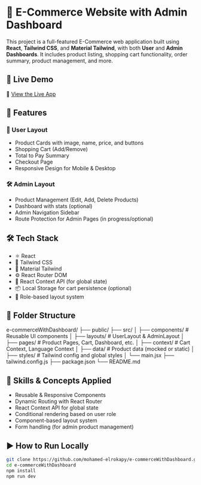 # 🛒 E-Commerce Website with Admin Dashboard

This project is a full-featured E-Commerce web application built using **React**, **Tailwind CSS**, and **Material Tailwind**, with both **User** and **Admin Dashboards**. It includes product listing, shopping cart functionality, order summary, product management, and more.

## 🚀 Live Demo

🔗 [View the Live App](https://e-commerce-with-dashboard.vercel.app)

## 📌 Features

### 🧑 User Layout
- Product Cards with image, name, price, and buttons
- Shopping Cart (Add/Remove)
- Total to Pay Summary
- Checkout Page
- Responsive Design for Mobile & Desktop

### 🛠️ Admin Layout
- Product Management (Edit, Add, Delete Products)
- Dashboard with stats (optional)
- Admin Navigation Sidebar
- Route Protection for Admin Pages (in progress/optional)

## 🛠️ Tech Stack

- ⚛️ React
- 🎨 Tailwind CSS
- 🧱 Material Tailwind
- ⚙️ React Router DOM
- 🧠 React Context API (for global state)
- 📦 Local Storage for cart persistence (optional)
- 🔐 Role-based layout system

## 📁 Folder Structure

e-commerceWithDashboard/
├── public/
├── src/
│ ├── components/ # Reusable UI components
│ ├── layouts/ # UserLayout & AdminLayout
│ ├── pages/ # Product Pages, Cart, Dashboard, etc.
│ ├── context/ # Cart Context, Language Context
│ ├── data/ # Product data (mocked or static)
│ ├── styles/ # Tailwind config and global styles
│ └── main.jsx
├── tailwind.config.js
├── package.json
└── README.md


## 🧠 Skills & Concepts Applied

- Reusable & Responsive Components
- Dynamic Routing with React Router
- React Context API for global state
- Conditional rendering based on user role
- Component-based layout system
- Form handling (for admin product management)

## ▶️ How to Run Locally

```bash
git clone https://github.com/mohamed-elrokapy/e-commerceWithDashboard.git
cd e-commerceWithDashboard
npm install
npm run dev

